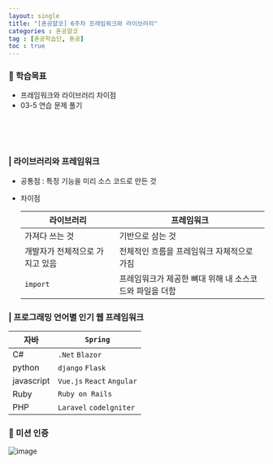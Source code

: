 ```yaml
---
layout: single
title: "[혼공얄코] 6주차 프레임워크와 라이브러리"
categories : 혼공얄코
tag : [혼공학습단, 혼공]
toc : true
---
```


### :pushpin: 학습목표
- 프레임워크와 라이브러리 차이점
- 03-5 연습 문제 풀기

<br><br><br>

### | 라이브러리와 프레임워크
- 공통점 : 특정 기능을 미리 소스 코드로 만든 것
- 차이점     
  
    | 라이브러리 | 프레임워크|
    |---|---|
    |가져다 쓰는 것 | 기반으로 삼는 것| 
    |개발자가 전체적으로 가지고 있음 | 전체적인 흐름을 프레임워크 자체적으로 가짐 | 
    |```import```| 프레임워크가 제공한 뼈대 위해 내 소스코드와 파일을 더함|

### | 프로그래밍 언어별 인기 웹 프레임워크

| 자바 | ```Spring```|
|---|---|
|C#|```.Net``` ```Blazor```|
|python|```django``` ```Flask```|
|javascript| ```Vue.js``` ```React``` ```Angular```|
|Ruby| ```Ruby on Rails```|
|PHP|```Laravel``` ```codelgniter```|5

### :100: 미션 인증

 ![image](https://user-images.githubusercontent.com/75241542/186053433-5f767a2e-fcb4-4233-88a8-fd89df270ccf.png)







